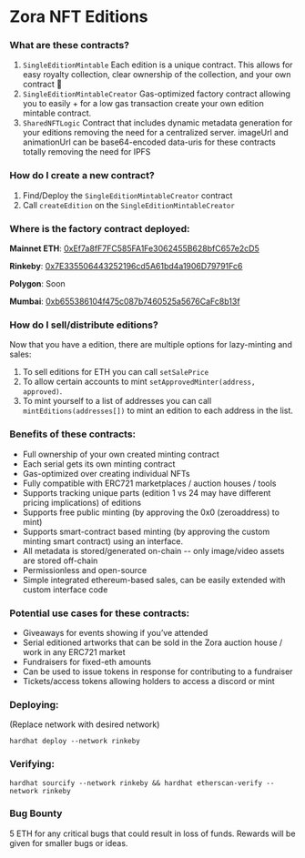 # Zora NFT Editions

### What are these contracts?
1. `SingleEditionMintable`
   Each edition is a unique contract.
   This allows for easy royalty collection, clear ownership of the collection, and your own contract 🎉
2. `SingleEditionMintableCreator`
   Gas-optimized factory contract allowing you to easily + for a low gas transaction create your own edition mintable contract.
3. `SharedNFTLogic`
   Contract that includes dynamic metadata generation for your editions removing the need for a centralized server.
   imageUrl and animationUrl can be base64-encoded data-uris for these contracts totally removing the need for IPFS

### How do I create a new contract?

1. Find/Deploy the `SingleEditionMintableCreator` contract
2. Call `createEdition` on the `SingleEditionMintableCreator`

### Where is the factory contract deployed:

**Mainnet ETH**: [0xEf7a8fF7FC585FA1Fe3062455B628bfC657e2cD5](https://etherscan.io/address/0xEf7a8fF7FC585FA1Fe3062455B628bfC657e2cD5)

**Rinkeby**: [0x7E335506443252196cd5A61bd4a1906D79791Fc6](https://rinkeby.etherscan.io/address/0x7E335506443252196cd5A61bd4a1906D79791Fc6)

**Polygon**: Soon

**Mumbai**: [0xb655386104f475c087b7460525a5676CaFc8b13f](https://mumbai.polygonscan.com/address/0xb655386104f475c087b7460525a5676CaFc8b13f)


### How do I sell/distribute editions?

Now that you have a edition, there are multiple options for lazy-minting and sales:

1. To sell editions for ETH you can call `setSalePrice`
2. To allow certain accounts to mint `setApprovedMinter(address, approved)`.
3. To mint yourself to a list of addresses you can call `mintEditions(addresses[])` to mint an edition to each address in the list.

### Benefits of these contracts:

* Full ownership of your own created minting contract
* Each serial gets its own minting contract
* Gas-optimized over creating individual NFTs
* Fully compatible with ERC721 marketplaces / auction houses / tools
* Supports tracking unique parts (edition 1 vs 24 may have different pricing implications) of editions
* Supports free public minting (by approving the 0x0 (zeroaddress) to mint)
* Supports smart-contract based minting (by approving the custom minting smart contract) using an interface.
* All metadata is stored/generated on-chain -- only image/video assets are stored off-chain
* Permissionless and open-source
* Simple integrated ethereum-based sales, can be easily extended with custom interface code

### Potential use cases for these contracts:

* Giveaways for events showing if you’ve attended 
* Serial editioned artworks that can be sold in the Zora auction house / work in any ERC721 market
* Fundraisers for fixed-eth amounts
* Can be used to issue tokens in response for contributing to a fundraiser
* Tickets/access tokens allowing holders to access a discord or mint

### Deploying:
(Replace network with desired network)

`hardhat deploy --network rinkeby`

### Verifying:

`hardhat sourcify --network rinkeby && hardhat etherscan-verify --network rinkeby`

### Bug Bounty
5 ETH for any critical bugs that could result in loss of funds.
Rewards will be given for smaller bugs or ideas.
